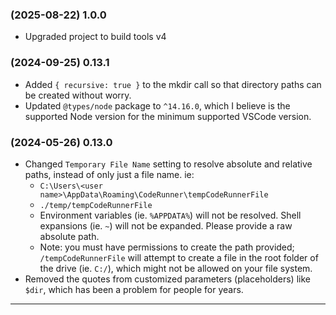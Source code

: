 ### (2025-08-22) 1.0.0

- Upgraded project to build tools v4

### (2024-09-25) 0.13.1

- Added `{ recursive: true }` to the mkdir call so that directory paths can be created without worry.
- Updated `@types/node` package to `^14.16.0`, which I believe is the supported Node version for the minimum supported VSCode version.

### (2024-05-26) 0.13.0

- Changed `Temporary File Name` setting to resolve absolute and relative paths, instead of only just a file name. ie:
  - `C:\Users\<user name>\AppData\Roaming\CodeRunner\tempCodeRunnerFile`
  - `./temp/tempCodeRunnerFile`
  - Environment variables (ie. `%APPDATA%`) will not be resolved. Shell expansions (ie. `~`) will not be expanded. Please provide a raw absolute path.
  - Note: you must have permissions to create the path provided; `/tempCodeRunnerFile` will attempt to create a file in the root folder of the drive (ie. `C:/`), which might not be allowed on your file system.
- Removed the quotes from customized parameters (placeholders) like `$dir`, which has been a problem for people for years.

---
